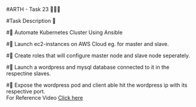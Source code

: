 #ARTH - Task 23 👨🏻‍💻 

#Task Description 📄

#📌 Automate Kubernetes Cluster Using Ansible

#🔅 Launch ec2-instances on AWS Cloud eg. for master and slave.

#🔅 Create roles that will configure master node and slave node seperately.

#🔅 Launch a wordpress and mysql database connected to it in the respectine slaves. 

#🔅 Expose the wordpress pod and client able hit the wordpress ip with its respective port. <br>
For Reference Video <a href="https://drive.google.com/file/d/1d0CZxm73LdXGi-v99QgSBBE7u0Hca6t2/view?usp=sharing">Click here</a>

